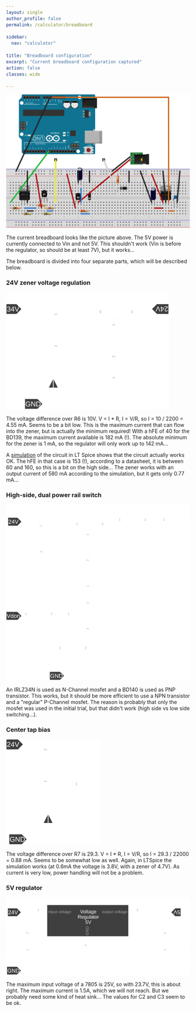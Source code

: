```yaml
---
layout: single
author_profile: false
permalink: /calculator/breadboard

sidebar:
  nav: "calculator"

title: "Breadboard configuration"
excerpt: "Current breadboard configuration captured"
action: false
classes: wide

---
```

![](/assets/images/calculator/breadboard_bb.svg)

The current breadboard looks like the picture above. The 5V power is currently connected to Vin and not 5V. This shouldn't work (Vin is before the regulator, so should be at least 7V), but it works...

The breadboard is divided into four separate parts, which will be described below.

### 24V zener voltage regulation

![](/assets/images/calculator/breadboard_24reg.svg)

The voltage difference over R6 is 10V. V = I * R, I = V/R, so I = 10 / 2200 = 4.55 mA. Seems to be a bit low. This is the maximum current that can flow into the zener, but is actually the minimum required! With a hFE of 40 for the BD139, the maximum current available is 182 mA (!). The absolute minimum for the zener is 1 mA, so the regulator will only work up to 142 mA...

A [simulation](/assets/spice/calculator/breadboard.asc) of the circuit in LT Spice shows that the circuit actually works OK. The hFE in that case is 153 (!), according to a datasheet, it is between 60 and 160, so this is a bit on the high side... The zener works with an output current of 580 mA according to the simulation, but it gets only 0.77 mA...

### High-side, dual power rail switch

![](/assets/images/calculator/breadboard_switch.svg)

An IRLZ34N is used as N-Channel mosfet and a BD140 is used as PNP transistor. This works, but it should be more efficient to use a NPN transistor and a "regular" P-Channel mosfet. The reason is probably that only the mosfet was used in the initial trial, but that didn't work (high side vs low side switching...).

### Center tap bias

![](/assets/images/calculator/breadboard_ctbias.svg)

The voltage difference over R7 is 29.3. V = I * R, I = V/R, so I = 29.3 / 22000 = 0.88 mA. Seems to be somewhat low as well. Again, in LTSpice the simulation works (at 0.6mA the voltage is 3.8V, with a zener of 4.7V). As current is very low, power handling will not be a problem.

### 5V regulator

![](/assets/images/calculator/breadboard_5reg.svg)

The maximum input voltage of a 7805 is 25V, so with 23.7V, this is about right. The maximum current is 1.5A, which we will not reach. But we probably need some kind of heat sink... The values for C2 and C3 seem to be ok.
